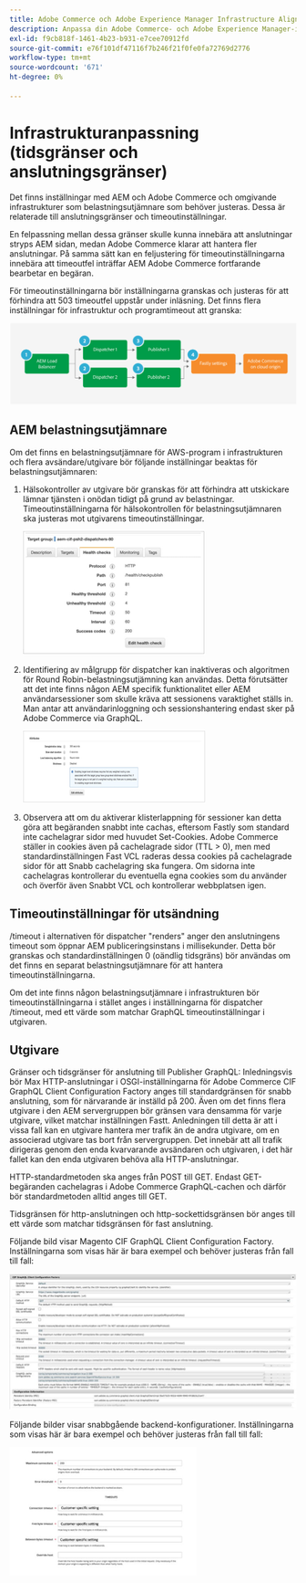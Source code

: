 ```yaml
---
title: Adobe Commerce och Adobe Experience Manager Infrastructure Alignment
description: Anpassa din Adobe Commerce- och Adobe Experience Manager-infrastruktur för att ange godtagbara tidsgränser och anslutningsgränser.
exl-id: f9cb818f-1461-4b23-b931-e7cee70912fd
source-git-commit: e76f101df47116f7b246f21f0fe0fa72769d2776
workflow-type: tm+mt
source-wordcount: '671'
ht-degree: 0%

---
```


# Infrastrukturanpassning (tidsgränser och anslutningsgränser)

Det finns inställningar med AEM och Adobe Commerce och omgivande infrastrukturer som belastningsutjämnare som behöver justeras. Dessa är relaterade till anslutningsgränser och timeoutinställningar.

En felpassning mellan dessa gränser skulle kunna innebära att anslutningar stryps AEM sidan, medan Adobe Commerce klarar att hantera fler anslutningar. På samma sätt kan en feljustering för timeoutinställningarna innebära att timeoutfel inträffar AEM Adobe Commerce fortfarande bearbetar en begäran.

För timeoutinställningarna bör inställningarna granskas och justeras för att förhindra att 503 timeoutfel uppstår under inläsning. Det finns flera inställningar för infrastruktur och programtimeout att granska:

![Numrerat diagram som beskriver tidsgränser och anslutningsgränser för AEM](../assets/commerce-at-scale/timeout-settings.svg)

## AEM belastningsutjämnare

Om det finns en belastningsutjämnare för AWS-program i infrastrukturen och flera avsändare/utgivare bör följande inställningar beaktas för belastningsutjämnaren:

1. Hälsokontroller av utgivare bör granskas för att förhindra att utskickare lämnar tjänsten i onödan tidigt på grund av belastningar. Timeoutinställningarna för hälsokontrollen för belastningsutjämnaren ska justeras mot utgivarens timeoutinställningar.

   ![Skärmbild som visar hälsokontroller AEM belastningsutjämnaren](../assets/commerce-at-scale/health-checks.png)

1. Identifiering av målgrupp för dispatcher kan inaktiveras och algoritmen för Round Robin-belastningsutjämning kan användas. Detta förutsätter att det inte finns någon AEM specifik funktionalitet eller AEM användarsessioner som skulle kräva att sessionens varaktighet ställs in. Man antar att användarinloggning och sessionshantering endast sker på Adobe Commerce via GraphQL.

   ![Skärmbild som visar AEM av webbplatsens klistermärken](../assets/commerce-at-scale/session-stickiness.png)

1. Observera att om du aktiverar klisterlappning för sessioner kan detta göra att begäranden snabbt inte cachas, eftersom Fastly som standard inte cachelagrar sidor med huvudet Set-Cookies. Adobe Commerce ställer in cookies även på cachelagrade sidor (TTL > 0), men med standardinställningen Fast VCL raderas dessa cookies på cachelagrade sidor för att Snabb cachelagring ska fungera. Om sidorna inte cachelagras kontrollerar du eventuella egna cookies som du använder och överför även Snabbt VCL och kontrollerar webbplatsen igen.

## Timeoutinställningar för utsändning

/timeout i alternativen för dispatcher &quot;renders&quot; anger den anslutningens timeout som öppnar AEM publiceringsinstans i millisekunder. Detta bör granskas och standardinställningen 0 (oändlig tidsgräns) bör användas om det finns en separat belastningsutjämnare för att hantera timeoutinställningarna.

Om det inte finns någon belastningsutjämnare i infrastrukturen bör timeoutinställningarna i stället anges i inställningarna för dispatcher /timeout, med ett värde som matchar GraphQL timeoutinställningar i utgivaren.

## Utgivare

Gränser och tidsgränser för anslutning till Publisher GraphQL: Inledningsvis bör Max HTTP-anslutningar i OSGI-inställningarna för Adobe Commerce CIF GraphQL Client Configuration Factory anges till standardgränsen för snabb anslutning, som för närvarande är inställd på 200. Även om det finns flera utgivare i den AEM servergruppen bör gränsen vara densamma för varje utgivare, vilket matchar inställningen Fastt. Anledningen till detta är att i vissa fall kan en utgivare hantera mer trafik än de andra utgivare, om en associerad utgivare tas bort från servergruppen. Det innebär att all trafik dirigeras genom den enda kvarvarande avsändaren och utgivaren, i det här fallet kan den enda utgivaren behöva alla HTTP-anslutningar.

HTTP-standardmetoden ska anges från POST till GET. Endast GET-begäranden cachelagras i Adobe Commerce GraphQL-cachen och därför bör standardmetoden alltid anges till GET.

Tidsgränsen för http-anslutningen och http-sockettidsgränsen bör anges till ett värde som matchar tidsgränsen för fast anslutning.

Följande bild visar Magento CIF GraphQL Client Configuration Factory. Inställningarna som visas här är bara exempel och behöver justeras från fall till fall:

![Skärmbild av konfigurationsinställningar för Commerce-integreringsramverk](../assets/commerce-at-scale/cif-config.png)

Följande bilder visar snabbgående backend-konfigurationer. Inställningarna som visas här är bara exempel och behöver justeras från fall till fall:

![Skärmbild av konfigurationsinställningar för Commerce Admin för snabbt](../assets/commerce-at-scale/cif-config-advanced.png)
